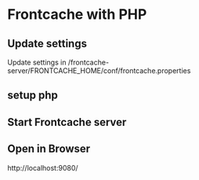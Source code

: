 # Frontcache with PHP
## Update settings
Update settings in /frontcache-server/FRONTCACHE_HOME/conf/frontcache.properties

## setup php


## Start Frontcache server


## Open in Browser
http://localhost:9080/
 


